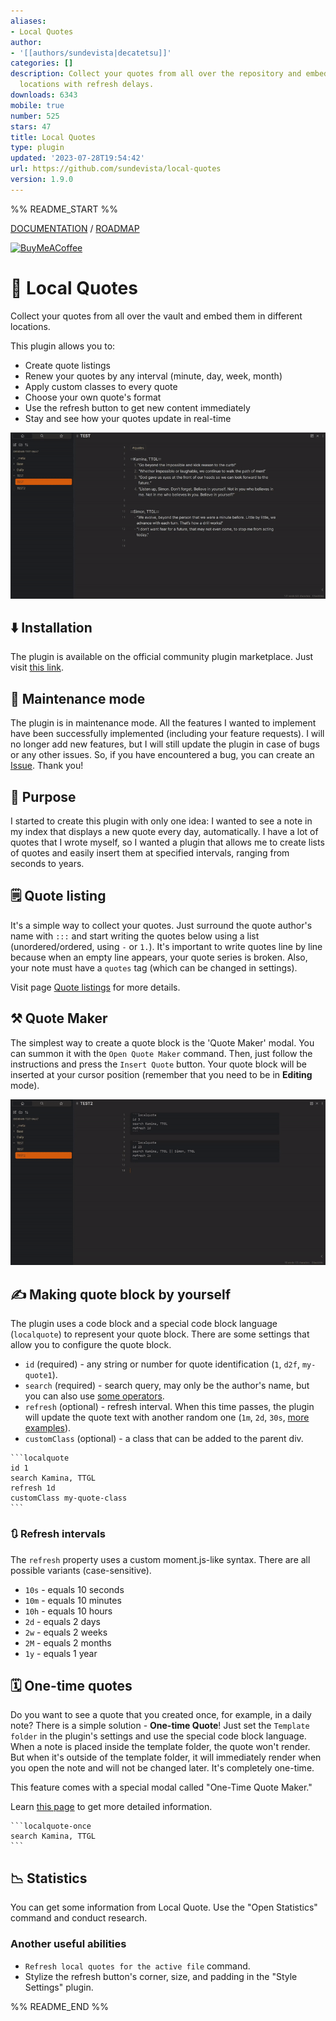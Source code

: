 ```yaml
---
aliases:
- Local Quotes
author:
- '[[authors/sundevista|decatetsu]]'
categories: []
description: Collect your quotes from all over the repository and embed them in different
  locations with refresh delays.
downloads: 6343
mobile: true
number: 525
stars: 47
title: Local Quotes
type: plugin
updated: '2023-07-28T19:54:42'
url: https://github.com/sundevista/local-quotes
version: 1.9.0
---
```


%% README_START %%

[DOCUMENTATION](https://sundevista.github.io/local-quotes/) / [ROADMAP](https://github.com/users/sundevista/projects/2/views/1)

[<img src="https://cdn.buymeacoffee.com/buttons/v2/default-violet.png" alt="BuyMeACoffee" width="100">](https://www.buymeacoffee.com/sundevistax)

# 📜 Local Quotes

Collect your quotes from all over the vault and embed them in different locations.

This plugin allows you to:

- Create quote listings
- Renew your quotes by any interval (minute, day, week, month)
- Apply custom classes to every quote
- Choose your own quote's format
- Use the refresh button to get new content immediately
- Stay and see how your quotes update in real-time

![demo](https://github.com/decatetsu/local-quotes/raw/master/assets/demo.gif)

## ⬇️ Installation

The plugin is available on the official community plugin marketplace. Just visit [this link](https://obsidian.md/plugins?search=local%20quotes#).

## 🧰 Maintenance mode

The plugin is in maintenance mode. All the features I wanted to implement have been successfully implemented (including your feature requests). I will no longer add new features, but I will still update the plugin in case of bugs or any other issues. So, if you have encountered a bug, you can create an [Issue](https://github.com/decatetsu/local-quotes/issues). Thank you!

## 🎯 Purpose

I started to create this plugin with only one idea: I wanted to see a note in my index that displays a new quote every day, automatically. I have a lot of quotes that I wrote myself, so I wanted a plugin that allows me to create lists of quotes and easily insert them at specified intervals, ranging from seconds to years.

## 🗒️ Quote listing

It's a simple way to collect your quotes. Just surround the quote author's name with `:::` and start writing the quotes below using a list (unordered/ordered, using `-` or `1.`). It's important to write quotes line by line because when an empty line appears, your quote series is broken. Also, your note must have a `quotes` tag (which can be changed in settings).

Visit page [Quote listings](https://decatetsu.github.io/local-quotes/terms/quote-listings/) for more details.

## ⚒️ Quote Maker

The simplest way to create a quote block is the 'Quote Maker' modal. You can summon it with the `Open Quote Maker` command. Then, just follow the instructions and press the `Insert Quote` button. Your quote block will be inserted at your cursor position (remember that you need to be in **Editing** mode).

![modal](https://github.com/decatetsu/local-quotes/raw/master/assets/modal.gif)

## ✍️ Making quote block by yourself

The plugin uses a code block and a special code block language (`localquote`) to represent your quote block. There are some settings that allow you to configure the quote block.

- `id` (required) - any string or number for quote identification (`1`, `d2f`, `my-quote1`).
- `search` (required) - search query, may only be the author's name, but you can also use [some operators](https://decatetsu.github.io/local-quotes/terms/search/).
- `refresh` (optional) - refresh interval. When this time passes, the plugin will update the quote text with another random one (`1m`, `2d`, `30s`, [more examples](#-refresh-intervals)).
- `customClass` (optional) - a class that can be added to the parent div.

````
```localquote
id 1
search Kamina, TTGL
refresh 1d
customClass my-quote-class
```
````

### 🔃 Refresh intervals

The `refresh` property uses a custom moment.js-like syntax. There are all possible variants (case-sensitive).

- `10s` - equals 10 seconds
- `10m` - equals 10 minutes
- `10h` - equals 10 hours
- `2d` - equals 2 days
- `2w` - equals 2 weeks
- `2M` - equals 2 months
- `1y` - equals 1 year

## 🗓 One-time quotes

Do you want to see a quote that you created once, for example, in a daily note? There is a simple solution - **One-time Quote**! Just set the `Template folder` in the plugin's settings and use the special code block language. When a note is placed inside the template folder, the quote won't render. But when it's outside of the template folder, it will immediately render when you open the note and will not be changed later. It's completely one-time.

This feature comes with a special modal called "One-Time Quote Maker."

Learn [this page](https://decatetsu.github.io/local-quotes/block-types/one-time-quote-block/) to get more detailed information.

````
```localquote-once
search Kamina, TTGL
```
````

## 📉 Statistics

You can get some information from Local Quote. Use the "Open Statistics" command and conduct research.

### Another useful abilities

- `Refresh local quotes for the active file` command.
- Stylize the refresh button's corner, size, and padding in the "Style Settings" plugin.


%% README_END %%